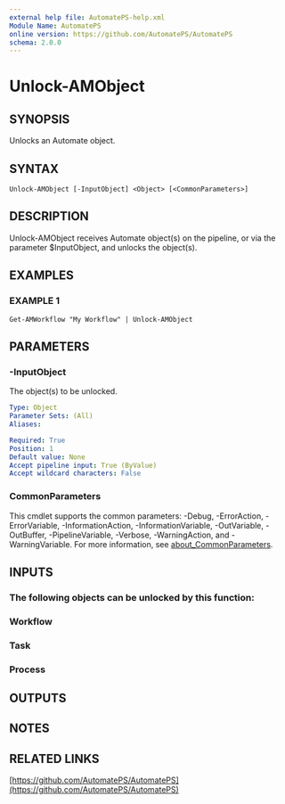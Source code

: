 ```yaml
---
external help file: AutomatePS-help.xml
Module Name: AutomatePS
online version: https://github.com/AutomatePS/AutomatePS
schema: 2.0.0
---
```


# Unlock-AMObject

## SYNOPSIS
Unlocks an Automate object.

## SYNTAX

```
Unlock-AMObject [-InputObject] <Object> [<CommonParameters>]
```

## DESCRIPTION
Unlock-AMObject receives Automate object(s) on the pipeline, or via the parameter $InputObject, and unlocks the object(s).

## EXAMPLES

### EXAMPLE 1
```
Get-AMWorkflow "My Workflow" | Unlock-AMObject
```

## PARAMETERS

### -InputObject
The object(s) to be unlocked.

```yaml
Type: Object
Parameter Sets: (All)
Aliases:

Required: True
Position: 1
Default value: None
Accept pipeline input: True (ByValue)
Accept wildcard characters: False
```

### CommonParameters
This cmdlet supports the common parameters: -Debug, -ErrorAction, -ErrorVariable, -InformationAction, -InformationVariable, -OutVariable, -OutBuffer, -PipelineVariable, -Verbose, -WarningAction, and -WarningVariable. For more information, see [about_CommonParameters](http://go.microsoft.com/fwlink/?LinkID=113216).

## INPUTS

### The following objects can be unlocked by this function:
### Workflow
### Task
### Process
## OUTPUTS

## NOTES

## RELATED LINKS

[https://github.com/AutomatePS/AutomatePS](https://github.com/AutomatePS/AutomatePS)


